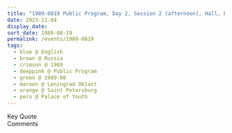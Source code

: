 ```yaml
---
title: "1989-0819 Public Program, Day 2, Session 2 (afternoon), Hall, Palace of Youth, Saint Petersburg, Leningrad Oblast, Russia"
date: 2023-11-04
display_date: 
sort_date: 1989-08-19
permalink: /events/1989-0819
tags:
  - blue @ English
  - brown @ Russia
  - crimson @ 1989
  - deeppink @ Public Program
  - green @ 1989-08
  - maroon @ Leningrad Oblast
  - orange @ Saint Petersburg
  - peru @ Palace of Youth  
---
```


<wave-list>
  <list-title color="green" width="75">Key Quote</list-title>
  <list-item color="BlanchedAlmond"  width="200"></list-item>
  <list-item color="Lavender"></list-item>
  <list-item color="BlanchedAlmond"></list-item>
</wave-list>

<br>

<wave-list>
  <list-title color="green" width="75">Comments</list-title>
  <list-item color="BlanchedAlmond"  width="200"></list-item>
  <list-item color="Lavender"></list-item>
  <list-item color="BlanchedAlmond"></list-item>
</wave-list>